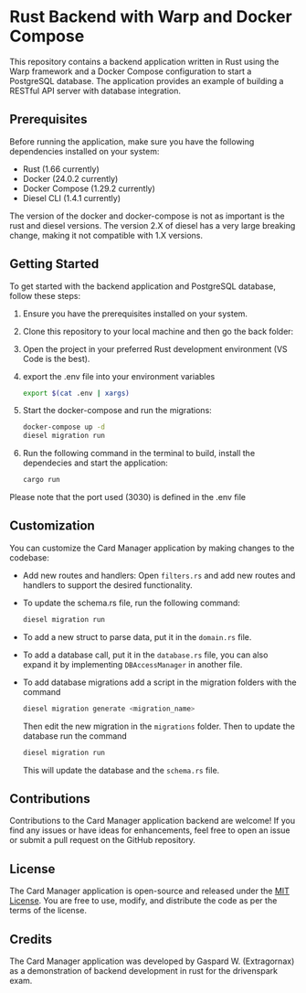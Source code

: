 # Rust Backend with Warp and Docker Compose

This repository contains a backend application written in Rust using the Warp framework and a Docker Compose configuration to start a PostgreSQL database. The application provides an example of building a RESTful API server with database integration.

## Prerequisites

Before running the application, make sure you have the following dependencies installed on your system:

- Rust (1.66 currently)
- Docker (24.0.2 currently)
- Docker Compose (1.29.2 currently)
- Diesel CLI (1.4.1 currently)

The version of the docker and docker-compose is not as important is the rust and diesel versions.
The version 2.X of diesel has a very large breaking change, making it not compatible with 1.X versions.

## Getting Started

To get started with the backend application and PostgreSQL database, follow these steps:

1. Ensure you have the prerequisites installed on your system.

2. Clone this repository to your local machine and then go the back folder:

3. Open the project in your preferred Rust development environment (VS Code is the best).

4. export the .env file into your environment variables
   ```bash
   export $(cat .env | xargs)

5. Start the docker-compose and run the migrations:
    ```bash
    docker-compose up -d
    diesel migration run
    ```

6. Run the following command in the terminal to build, install the dependecies and start the application:

   ```bash
   cargo run
   ```
Please note that the port used (3030) is defined in the .env file

## Customization

You can customize the Card Manager application by making changes to the codebase:

- Add new routes and handlers: Open `filters.rs` and add new routes and handlers to support the desired functionality.
- To update the schema.rs file, run the following command:
  ```bash
  diesel migration run
  ```
- To add a new struct to parse data, put it in the `domain.rs` file.

- To add a database call, put it in the `database.rs` file, you can also expand it by implementing `DBAccessManager` in another file.

- To add database migrations add a script in the migration folders with the command
  ```bash
  diesel migration generate <migration_name>
  ```
  Then edit the new migration in the `migrations` folder.
  Then to update the database run the command
  ```bash
  diesel migration run
  ```
  This will update the database and the `schema.rs` file.

## Contributions

Contributions to the Card Manager application backend are welcome! If you find any issues or have ideas for enhancements, feel free to open an issue or submit a pull request on the GitHub repository.

## License

The Card Manager application is open-source and released under the [MIT License](LICENSE). You are free to use, modify, and distribute the code as per the terms of the license.

## Credits

The Card Manager application was developed by Gaspard W. (Extragornax) as a demonstration of backend development in rust for the drivenspark exam.
